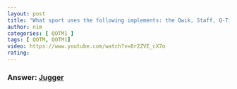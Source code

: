 ```yaml
---
layout: post
title: "What sport uses the following implements: the Qwik, Staff, Q-Tip, Longsword, Shield, Chain?"
author: nim
categories: [ QOTM1 ]
tags: [ QOTM, QOTM1]
video: https://www.youtube.com/watch?v=8r2ZVE_cX7o
rating: 
---
```


### Answer:  [Jugger](https://www.juggerblog.net/index.php?/archives/91-Patches-for-player-positions.html)
